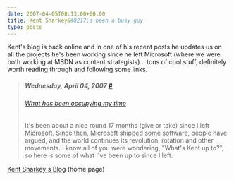 ```yaml
---
date: 2007-04-05T08:13:00+00:00
title: Kent Sharkey&#8217;s been a busy guy
type: posts
---
```

Kent's blog is back online and in one of his recent posts he updates us on all the projects he's been working since he left Microsoft (where we were both working at MSDN as content strategists)... tons of cool stuff, definitely worth reading through and following some links.

> ##### Wednesday, April 04, 2007 [#](http://www.acmebinary.com/blog/archive/2007/04/04.aspx)
>
> ###### [What has been occupying my time](http://www.acmebinary.com/blog/archive/2007/04/04/256.aspx)
>
> It's been about a nice round 17 months (give or take) since I left Microsoft. Since then, Microsoft shipped some software, people have argued, and the world continues its revolution, rotation and other movements.
> I know all of you were wondering, "What's Kent up to?", so here is some of what I've been up to since I left.

[Kent Sharkey's Blog](http://www.acmebinary.com/blog/Default.aspx) (home page)
